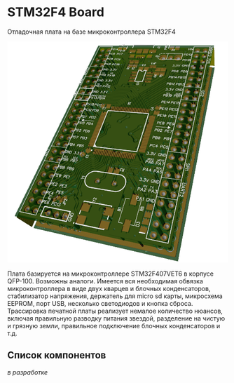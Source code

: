 # STM32F4 Board
Отладочная плата на базе микроконтроллера STM32F4

![Head](https://github.com/nickit94/stm32f4-board/blob/master/Pictures/Head.PNG)

Плата базируется на микроконтроллере STM32F407VET6 в корпусе QFP-100. Возможны аналоги. Имеется вся необходимая обвязка микроконтроллера в виде двух кварцев и блочных конденсаторов, стабилизатор напряжения, держатель для micro sd карты, микросхема EEPROM, порт USB, несколько светодиодов и кнопка сброса. Трассировка печатной платы реализует немалое количество нюансов, включая правильную разводку питания звездой, разделение на чистую и грязную земли, правильное подключение блочных конденсаторов и т.д.

## Список компонентов

*в разработке*

